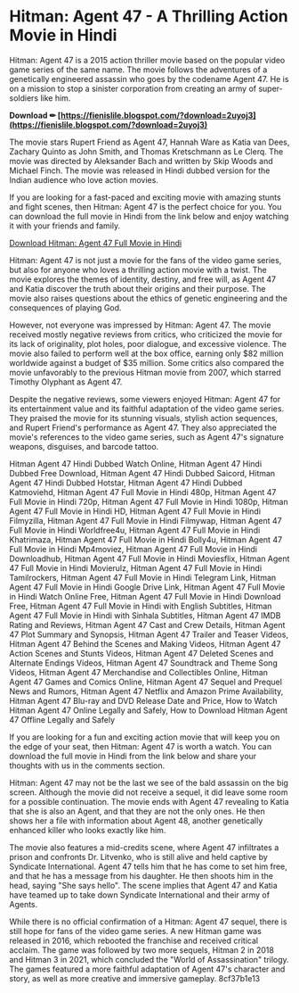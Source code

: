
 
# Hitman: Agent 47 - A Thrilling Action Movie in Hindi
 
Hitman: Agent 47 is a 2015 action thriller movie based on the popular video game series of the same name. The movie follows the adventures of a genetically engineered assassin who goes by the codename Agent 47. He is on a mission to stop a sinister corporation from creating an army of super-soldiers like him.
 
**Download ✏ [https://fienislile.blogspot.com/?download=2uyoj3](https://fienislile.blogspot.com/?download=2uyoj3)**


 
The movie stars Rupert Friend as Agent 47, Hannah Ware as Katia van Dees, Zachary Quinto as John Smith, and Thomas Kretschmann as Le Clerq. The movie was directed by Aleksander Bach and written by Skip Woods and Michael Finch. The movie was released in Hindi dubbed version for the Indian audience who love action movies.
 
If you are looking for a fast-paced and exciting movie with amazing stunts and fight scenes, then Hitman: Agent 47 is the perfect choice for you. You can download the full movie in Hindi from the link below and enjoy watching it with your friends and family.
 
[Download Hitman: Agent 47 Full Movie in Hindi](https://saicord.com/hi/movies/250-hitman-agent-47.html)

Hitman: Agent 47 is not just a movie for the fans of the video game series, but also for anyone who loves a thrilling action movie with a twist. The movie explores the themes of identity, destiny, and free will, as Agent 47 and Katia discover the truth about their origins and their purpose. The movie also raises questions about the ethics of genetic engineering and the consequences of playing God.
 
However, not everyone was impressed by Hitman: Agent 47. The movie received mostly negative reviews from critics, who criticized the movie for its lack of originality, plot holes, poor dialogue, and excessive violence. The movie also failed to perform well at the box office, earning only $82 million worldwide against a budget of $35 million. Some critics also compared the movie unfavorably to the previous Hitman movie from 2007, which starred Timothy Olyphant as Agent 47.
 
Despite the negative reviews, some viewers enjoyed Hitman: Agent 47 for its entertainment value and its faithful adaptation of the video game series. They praised the movie for its stunning visuals, stylish action sequences, and Rupert Friend's performance as Agent 47. They also appreciated the movie's references to the video game series, such as Agent 47's signature weapons, disguises, and barcode tattoo.
 
Hitman Agent 47 Hindi Dubbed Watch Online,  Hitman Agent 47 Hindi Dubbed Free Download,  Hitman Agent 47 Hindi Dubbed Saicord,  Hitman Agent 47 Hindi Dubbed Hotstar,  Hitman Agent 47 Hindi Dubbed Katmoviehd,  Hitman Agent 47 Full Movie in Hindi 480p,  Hitman Agent 47 Full Movie in Hindi 720p,  Hitman Agent 47 Full Movie in Hindi 1080p,  Hitman Agent 47 Full Movie in Hindi HD,  Hitman Agent 47 Full Movie in Hindi Filmyzilla,  Hitman Agent 47 Full Movie in Hindi Filmywap,  Hitman Agent 47 Full Movie in Hindi Worldfree4u,  Hitman Agent 47 Full Movie in Hindi Khatrimaza,  Hitman Agent 47 Full Movie in Hindi Bolly4u,  Hitman Agent 47 Full Movie in Hindi Mp4moviez,  Hitman Agent 47 Full Movie in Hindi Downloadhub,  Hitman Agent 47 Full Movie in Hindi Moviesflix,  Hitman Agent 47 Full Movie in Hindi Movierulz,  Hitman Agent 47 Full Movie in Hindi Tamilrockers,  Hitman Agent 47 Full Movie in Hindi Telegram Link,  Hitman Agent 47 Full Movie in Hindi Google Drive Link,  Hitman Agent 47 Full Movie in Hindi Watch Online Free,  Hitman Agent 47 Full Movie in Hindi Download Free,  Hitman Agent 47 Full Movie in Hindi with English Subtitles,  Hitman Agent 47 Full Movie in Hindi with Sinhala Subtitles,  Hitman Agent 47 IMDB Rating and Reviews,  Hitman Agent 47 Cast and Crew Details,  Hitman Agent 47 Plot Summary and Synopsis,  Hitman Agent 47 Trailer and Teaser Videos,  Hitman Agent 47 Behind the Scenes and Making Videos,  Hitman Agent 47 Action Scenes and Stunts Videos,  Hitman Agent 47 Deleted Scenes and Alternate Endings Videos,  Hitman Agent 47 Soundtrack and Theme Song Videos,  Hitman Agent 47 Merchandise and Collectibles Online,  Hitman Agent 47 Games and Comics Online,  Hitman Agent 47 Sequel and Prequel News and Rumors,  Hitman Agent 47 Netflix and Amazon Prime Availability,  Hitman Agent 47 Blu-ray and DVD Release Date and Price,  How to Watch Hitman Agent 47 Online Legally and Safely,  How to Download Hitman Agent 47 Offline Legally and Safely
 
If you are looking for a fun and exciting action movie that will keep you on the edge of your seat, then Hitman: Agent 47 is worth a watch. You can download the full movie in Hindi from the link below and share your thoughts with us in the comments section.

Hitman: Agent 47 may not be the last we see of the bald assassin on the big screen. Although the movie did not receive a sequel, it did leave some room for a possible continuation. The movie ends with Agent 47 revealing to Katia that she is also an Agent, and that they are not the only ones. He then shows her a file with information about Agent 48, another genetically enhanced killer who looks exactly like him.
 
The movie also features a mid-credits scene, where Agent 47 infiltrates a prison and confronts Dr. Litvenko, who is still alive and held captive by Syndicate International. Agent 47 tells him that he has come to set him free, and that he has a message from his daughter. He then shoots him in the head, saying "She says hello". The scene implies that Agent 47 and Katia have teamed up to take down Syndicate International and their army of Agents.
 
While there is no official confirmation of a Hitman: Agent 47 sequel, there is still hope for fans of the video game series. A new Hitman game was released in 2016, which rebooted the franchise and received critical acclaim. The game was followed by two more sequels, Hitman 2 in 2018 and Hitman 3 in 2021, which concluded the "World of Assassination" trilogy. The games featured a more faithful adaptation of Agent 47's character and story, as well as more creative and immersive gameplay.
 8cf37b1e13
 
